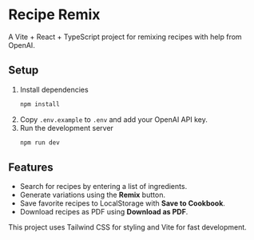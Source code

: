 # Recipe Remix

A Vite + React + TypeScript project for remixing recipes with help from OpenAI.

## Setup

1. Install dependencies
   ```bash
   npm install
   ```
2. Copy `.env.example` to `.env` and add your OpenAI API key.
3. Run the development server
   ```bash
   npm run dev
   ```

## Features

- Search for recipes by entering a list of ingredients.
- Generate variations using the **Remix** button.
- Save favorite recipes to LocalStorage with **Save to Cookbook**.
- Download recipes as PDF using **Download as PDF**.

This project uses Tailwind CSS for styling and Vite for fast development.
